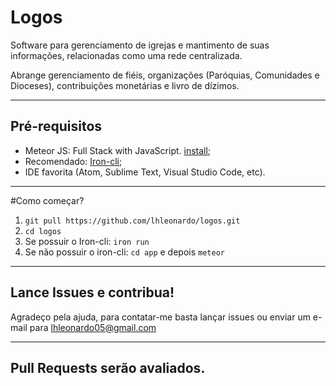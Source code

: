 Logos
===================

Software para gerenciamento de igrejas e mantimento de suas informações, relacionadas como uma rede centralizada. 

Abrange gerenciamento de fiéis, organizações (Paróquias, Comunidades e Dioceses), contribuições monetárias e livro de dízimos.

----------
Pré-requisitos
-------------

 - Meteor JS: Full Stack with JavaScript. [install](https://install.meteor.com);
 - Recomendado: [Iron-cli](https://github.com/iron-meteor/iron-cli);
 - IDE favorita (Atom, Sublime Text, Visual Studio Code, etc).
 
----------
#Como começar? 

 1. `git pull https://github.com/lhleonardo/logos.git`
 2. `cd logos`
 3. Se possuir o Iron-cli: `iron run`
 4. Se não possuir o iron-cli: `cd app` e depois `meteor`

----------
## Lance Issues e contribua!

Agradeço pela ajuda, para contatar-me basta lançar issues ou enviar um e-mail para [lhleonardo05@gmail.com]()

----------
## Pull Requests serão avaliados. ##
